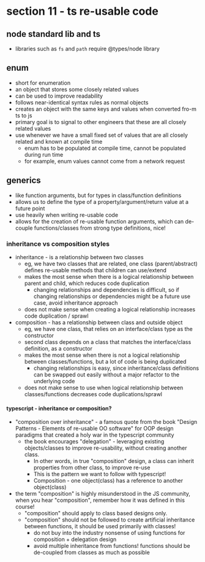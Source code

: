# section 11 - ts re-usable code

## node standard lib and ts
- libraries such as `fs` and `path` require @types/node library

## enum
- short for enumeration
- an object that stores some closely related values
- can be used to improve readability
- follows near-identical syntax rules as normal objects
- creates an object with the same keys and values when converted fro-m ts to js
- primary goal is to signal to other engineers that these are all closely related values
- use whenever we have a small fixed set of values that are all closely related and known at compile time
  - enum has to be populated at compile time, cannot be populated during run time
  - for example, enum values cannot come from a network request

## generics
- like function arguments, but for types in class/function definitions
- allows us to define the type of a property/argument/return value at a future point
- use heavily when writing re-usable code
- allows for the creation of re-usable function arguments, which can de-couple functions/classes from strong type definitions, nice!

### inheritance vs composition styles
- inheritance - is a relationship between two classes
  - eg, we have two classes that are related, one class (parent/abstract) defines re-usable methods that children can use/extend
  - makes the most sense when there is a logical relationship between parent and child, which reduces code duplication
    - changing relationships and dependencies is difficult, so if changing relationships or dependencies might be a future use case, avoid inheritance approach
  - does not make sense when creating a logical relationship increases code duplication / sprawl
- composition - has a relationship between class and outside object
  - eg, we have one class, that relies on an interface/class type as the constructor 
  - second class depends on a class that matches the interface/class definition, as a constructor
  - makes the most sense when there is not a logical relationship between classes/functions, but a lot of code is being duplicated
    - changing relationships is easy, since inheritance/class definitions can be swapped out easily without a major refactor to the underlying code
  - does not make sense to use when logical relationship between classes/functions decreases code duplications/sprawl

#### typescript - inheritance or composition?
- "composition over inheritance" - a famous quote from the book "Design Patterns - Elements of re-usable OO software" for OOP design paradigms that created a holy war in the typescript community 
  - the book encourages "delegation" - leveraging existing objects/classes to improve re-usability, without creating another class.
    - In other words, in true "composition" design, a class can inherit properties from other class, to improve re-use
    - This is the pattern we want to follow with typescript!
    - Composition - one object(class) has a reference to another object(class)
- the term "composition" is highly misunderstood in the JS community, when you hear "composition", remember how it was defined in this course!
  - "composition" should apply to class based designs only.
  - "composition" should not be followed to create artificial inheritance between functions, it should be used primarily with classes!
    - do not buy into the industry nonsense of using functions for composition + delegation design
    - avoid multiple inheritance from functions! functions should be de-coupled from classes as much as possible